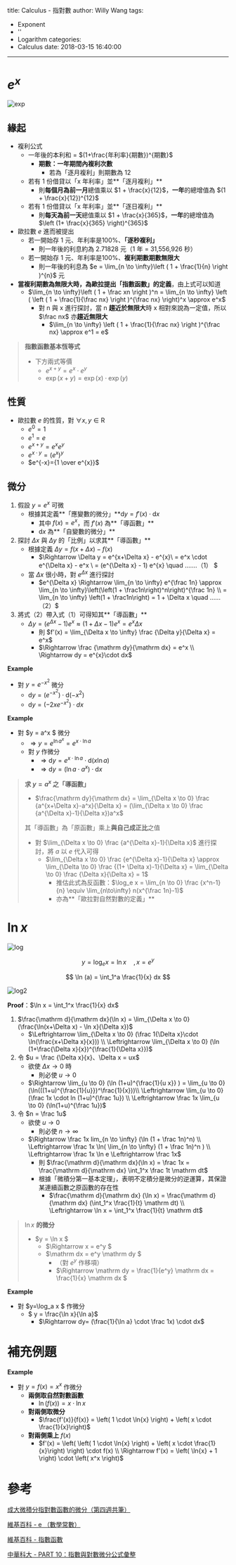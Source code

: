 title: Calculus - 指對數
author: Willy Wang
tags:

  - Exponent
  - ''
  - Logarithm
categories:
  - Calculus
date: 2018-03-15 16:40:00
---
# $e^x$



![exp](\willywangkaa\images\exp.png)



## 緣起



- 複利公式
  - 一年後的本利和 = $(1+\frac{年利率}{期數})^{期數}$
    - **期數：一年期間內複利次數**
      - 若為「逐月複利」則期數為 12
  - 若有 1 份借貸以「x 年利率」並**「逐月複利」**
    - 則**每個月為前一月**總值乘以 $1 + \frac{x}{12}$，**一年**的總增值為 $(1 + \frac{x}{12})^{12}$
  - 若有 1 份借貸以「x 年利率」並**「逐日複利」**
    - 則**每天為前一天**總值乘以 $1 + \frac{x}{365}$，**一年**的總增值為 $\left (1+ \frac{x}{365} \right)^{365}$
- 歐拉數 $e$ 進而被提出
  - 若一開始存 1 元、年利率是100%、**「逐秒複利」**
    - 則一年後的利息約為 2.71828 元（1 年 = 31,556,926 秒）
  - 若一開始存 1 元、年利率是100%、**複利期數期數無限大**
    - 則一年後的利息為 $e = \lim_{n \to \infty}\left ( 1 + \frac{1}{n} \right )^{n}$ 元
- **當複利期數為無限大時，為歐拉提出「指數函數」的定義**，由上式可以知道
  - $\lim_{n \to \infty}\left ( 1 + \frac xn \right )^n = \lim_{n \to \infty} \left ( \left ( 1 + \frac{1}{\frac nx} \right )^{\frac nx} \right)^x \approx e^x$
    - 對 n 與 x 進行探討，當 n **趨近於無限大**時 x 相對來說為一定值，所以 $\frac nx$ 亦**趨近無限大**
      - $\lim_{n \to \infty} \left ( 1 + \frac{1}{\frac nx} \right )^{\frac nx} \approx e^1 = e$



> **指數函數基本恆等式**
>
> - 下方兩式等價
>   - $e^{x+y} = e^{x} \cdot e^{y}$
>   - $\exp\left ( x + y \right ) = \exp\left ( x \right ) \cdot \exp\left ( y \right )$ 



## 性質

- 歐拉數 $e$ 的性質，對 $\forall x, y\in \mathrm{R}$
  - $e^{0}=1$
  - $e^{1}=e$
  - $e^{x+y}=e^{x}e^{y}$
  - $e^{x \cdot y}=\left(e^{x}\right)^{y}$
  - $e^{-x}={1 \over e^{x}}$



## 微分



1. 假設 $y = e^x$ 可微
   - 根據其定義**「應變數的微分」**$\mathrm dy = f'(x) \cdot \mathrm dx$
     - 其中 $f(x) = e^x$，而 $f'(x)$ 為**「導函數」**
     - $\mathrm dx$ 為**「自變數的微分」**
2. 探討 $\Delta x$ 與 $\Delta y$ 的「比例」以求其**「導函數」**
   - 根據定義 $\Delta y = f(x+\Delta x) - f(x)$
     - $\Rightarrow \Delta y = e^{x+\Delta x} - e^{x}\\ =  e^x \cdot e^{\Delta x} - e^x \\ = (e^{\Delta x} - 1) e^{x} \quad .......（1） $ 
   - 當 $\Delta x$ 很小時，對 $e^{\Delta x}$ 進行探討
     - $e^{\Delta x} \Rightarrow \lim_{n \to \infty} e^{\frac 1n} \approx \lim_{n \to \infty}\left(\left(1 + \frac1n\right)^n\right)^{\frac 1n} \\ = \lim_{n \to \infty} \left(1 + \frac1n\right) = 1 + \Delta x \quad ......（2）$
3. 將式（2）帶入式（1）可得知其**「導函數」**
   - $\Delta y = (e^{\Delta x} - 1) e^{x} \approx (1+\Delta x -1)e^x = e^x\Delta x$
     - 則 $f'(x) = \lim_{\Delta x \to \infty} \frac {\Delta y}{\Delta x} = e^x$
     - $\Rightarrow \frac {\mathrm dy}{\mathrm dx} = e^x \\ \Rightarrow dy = e^{x}\cdot dx$



**Example**

- 對 $y = e^{-x^2}$ 微分
  - $\mathrm dy = (e^{-x^2}) \cdot \mathrm d(-x^2)$
  - $\mathrm dy= (-2x e^{-x^2}) \cdot dx$ 



**Example**

- 對 $y = a^x $ 微分
  - $\Rightarrow y = e^{\ln{a^x}} = e^{x\cdot\ln a}$
  - 對 $y$ 作微分
    - $\Rightarrow \mathrm dy= e^{x\cdot\ln a} \cdot \mathrm d(x \ln a )$
    - $\Rightarrow \mathrm dy= (\ln a\cdot a^x) \cdot \mathrm dx$



> **求 $y = a^x$ 之「導函數」**
>
> - $\frac{\mathrm dy}{\mathrm dx} = \lim_{\Delta x \to 0} \frac {a^{x+\Delta x}-a^x}{\Delta x} = (\lim_{\Delta x \to 0} \frac {a^{\Delta x}-1}{\Delta x})a^x$
>
> 其「導函數」為「原函數」乘上**與自己成正比**之值
>
> - 對 $\lim_{\Delta x \to 0} \frac {a^{\Delta x}-1}{\Delta x}$ 進行探討，將 $a$ 以 $e$ 代入可得
>   - $\lim_{\Delta x \to 0} \frac {e^{\Delta x}-1}{\Delta x} \approx \lim_{\Delta \to 0} \frac {(1+ \Delta x)-1}{\Delta x} = \lim_{\Delta \to 0} \frac {\Delta x}{\Delta x} = 1$
>     - 推估此式為反函數：$\log_e x = \lim_{n \to 0} \frac {x^n-1}{n} \equiv \lim_{n\to\infty} n(x^{\frac 1n}-1)$
>     - 亦為**「歐拉對自然對數的定義」**



# $\ln x$

 

![log](\willywangkaa\images\log.png)


$$
y = \log_{e}{x} = \ln{x} \quad, x = e^{y}
$$

$$
\ln (a) = \int_1^a \frac{1}{x} dx
$$



![log2](\willywangkaa\images\log2.png)



**Proof**：$\ln x = \int_1^x \frac{1}{x} dx$

1. $\frac{\mathrm d}{\mathrm dx}(\ln x) = \lim_{\Delta x \to 0} (\frac{\ln(x+\Delta x) - \ln x}{\Delta x})$
   - $\Leftrightarrow \lim_{\Delta x \to 0} (\frac 1{\Delta x}\cdot \ln(\frac{x+\Delta x}{x})) \\ \Leftrightarrow \lim_{\Delta x \to 0} (\ln (1+\frac{\Delta x}{x})^{\frac{1}{\Delta x}})$
2. 令 $u = \frac {\Delta x}{x}、\Delta x = ux$
   - 欲使 $\Delta x \to 0$ 時
     - 則必使 $u \to 0$
   - $\Rightarrow \lim_{u \to 0} (\ln (1+u)^{\frac{1}{u x}} ) = \lim_{u \to 0} (\ln(((1+u)^{\frac{1}{u}})^\frac{1}{x}))\\ \Leftrightarrow \lim_{u \to 0} (\frac 1x \cdot ln (1+u)^{\frac 1u}) \\ \Leftrightarrow \frac 1x \lim_{u \to 0} (\ln(1+u)^{\frac 1u})$
3. 令 $n = \frac 1u$
   - 欲使 $u \to 0$
     - 則必使 $n \to \infty$
   - $\Rightarrow \frac 1x lim_{n \to \infty} (\ln (1 + \frac 1n)^n) \\ \Leftrightarrow \frac 1x \ln( \lim_{n \to \infty} (1 + \frac 1n)^n ) \\ \Leftrightarrow \frac 1x \ln e \Leftrightarrow \frac 1x$
     - 則 $\frac{\mathrm d}{\mathrm dx}(\ln x) = \frac 1x = \frac{\mathrm d}{\mathrm dx} \int_1^x \frac 1t \mathrm dt$
     - 根據「微積分第一基本定理」，表明不定積分是微分的逆運算，其保證某連續函數之原函數的存在性
       - $\frac{\mathrm d}{\mathrm dx} (\ln x) = \frac{\mathrm d}{\mathrm dx} (\int_1^x \frac{1}{t} \mathrm dt) \\ \Leftrightarrow \ln x = \int_1^x \frac{1}{t} \mathrm dt$

> $\ln x$ **的微分**
>
> - $y = \ln x $
>   - $\Rightarrow x = e^y $
>   - $\mathrm dx = e^y \mathrm dy $
>     - （對 $e^{y}$ 作移項）
>     - $\Rightarrow \mathrm dy = \frac{1}{e^y} \mathrm dx = \frac{1}{x} \mathrm dx $



**Example**

- 對 $y=\log_a x $ 作微分
  - $ y = \frac{\ln x}{\ln a}$
    - $\Rightarrow dy= (\frac{1}{\ln a} \cdot  \frac 1x) \cdot dx$




# 補充例題



**Example**

- 對 $y = f \left( x\right) = x^x$ 作微分
  - **兩側取自然對數函數**
    - $\ln ( f ( x ) ) = x \cdot \ln x$
  - **對兩側取微分**
    - $\frac{f'(x)}{f(x)} = \left( 1 \cdot \ln{x} \right) + \left( x \cdot \frac{1}{x}\right)$
  - **對兩側乘上** $f(x)$
    - $f'(x) = \left( \left( 1 \cdot \ln{x} \right) + \left( x \cdot \frac{1}{x}\right) \right) \cdot f(x) \\ \Rightarrow f'(x) = \left( \ln{x}  + 1 \right) \cdot  \left( x^x \right)$ 



# 參考



[成大微積分指對數函數的微分（第四週共筆）](http://moodle.ncku.edu.tw/mod/wiki/view.php?pageid=363)

[維基百科 - e （數學常數）](https://zh.wikipedia.org/wiki/E_%28%E6%95%B0%E5%AD%A6%E5%B8%B8%E6%95%B0%29)

[維基百科 - 指數函數](https://zh.wikipedia.org/wiki/%E6%8C%87%E6%95%B0%E5%87%BD%E6%95%B0)

[中華科大 - PART 10：指數與對數微分公式彙整](http://aca.cust.edu.tw/online/custcalculusi/10/07_03_10.html)